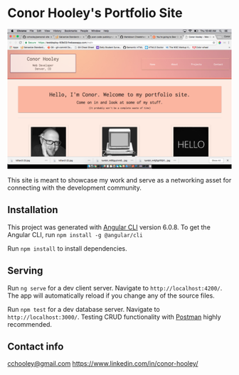 # Conor Hooley's Portfolio Site

![site image](screenshot.png)

This site is meant to showcase my work and serve as a networking asset for connecting with the development community.

## Installation

This project was generated with [Angular CLI](https://github.com/angular/angular-cli) version 6.0.8. To get the Angular CLI, run `npm install -g @angular/cli`

Run `npm install` to install dependencies.

## Serving

Run `ng serve` for a dev client server. Navigate to `http://localhost:4200/`. The app will automatically reload if you change any of the source files.

Run `npm test` for a dev database server. Navigate to `http://localhost:3000/`. Testing CRUD functionality with [Postman](https://www.getpostman.com/) highly recommended.

## Contact info
cchooley@gmail.com
https://www.linkedin.com/in/conor-hooley/